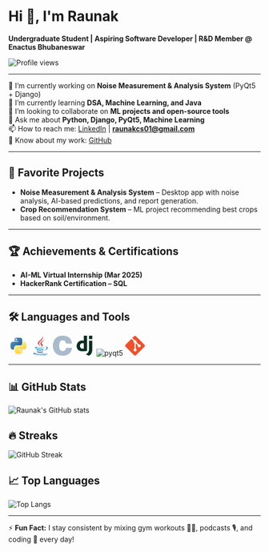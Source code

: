 # Hi 👋, I'm Raunak  

**Undergraduate Student | Aspiring Software Developer | R&D Member @ Enactus Bhubaneswar**

![Profile views](https://komarev.com/ghpvc/?username=Raunakid&label=Profile%20views&color=0e75b6&style=flat)

---

🔭 I’m currently working on **Noise Measurement & Analysis System** (PyQt5 + Django)  
🌱 I’m currently learning **DSA, Machine Learning, and Java**  
👯 I’m looking to collaborate on **ML projects and open-source tools**  
💬 Ask me about **Python, Django, PyQt5, Machine Learning**  
📫 How to reach me: [LinkedIn](https://www.linkedin.com/in/raunakdev/) | **raunakcs01@gmail.com**  
📄 Know about my work: [GitHub](https://github.com/Raunakid)  

---

## 🌟 Favorite Projects
- **Noise Measurement & Analysis System** – Desktop app with noise analysis, AI-based predictions, and report generation.  
- **Crop Recommendation System** – ML project recommending best crops based on soil/environment.  

---

## 🏆 Achievements & Certifications
- **AI-ML Virtual Internship (Mar 2025)**  
- **HackerRank Certification – SQL**  

---

## 🛠️ Languages and Tools
<p align="left"> 
  <img src="https://raw.githubusercontent.com/devicons/devicon/master/icons/python/python-original.svg" alt="python" width="40" height="40"/>  
  <img src="https://raw.githubusercontent.com/devicons/devicon/master/icons/java/java-original.svg" alt="java" width="40" height="40"/>  
  <img src="https://raw.githubusercontent.com/devicons/devicon/master/icons/c/c-original.svg" alt="c" width="40" height="40"/>  
  <img src="https://raw.githubusercontent.com/devicons/devicon/master/icons/django/django-plain.svg" alt="django" width="40" height="40"/>  
  <img src="https://upload.wikimedia.org/wikipedia/commons/6/6a/PyQt_logo.svg" alt="pyqt5" width="40" height="40"/>  
  <img src="https://raw.githubusercontent.com/devicons/devicon/master/icons/git/git-original.svg" alt="git" width="40" height="40"/>  
</p>

---

## 📊 GitHub Stats
![Raunak's GitHub stats](https://github-readme-stats.vercel.app/api?username=Raunakid&show_icons=true&theme=tokyonight)  

## 🔥 Streaks
![GitHub Streak](https://streak-stats.demolab.com?user=Raunakid&theme=tokyonight&hide_border=true)  

## 📈 Top Languages
![Top Langs](https://github-readme-stats.vercel.app/api/top-langs/?username=Raunakid&layout=compact&theme=tokyonight)  

---

⚡ **Fun Fact:** I stay consistent by mixing gym workouts 🏋️‍♂️, podcasts 🎙️, and coding 🤖 every day!  
